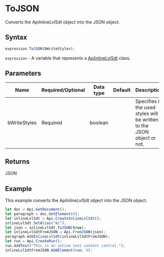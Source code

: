# ToJSON

Converts the ApiInlineLvlSdt object into the JSON object.

## Syntax

```javascript
expression.ToJSON(bWriteStyles);
```

`expression` - A variable that represents a [ApiInlineLvlSdt](../ApiInlineLvlSdt.md) class.

## Parameters

| **Name** | **Required/Optional** | **Data type** | **Default** | **Description** |
| ------------- | ------------- | ------------- | ------------- | ------------- |
| bWriteStyles | Required | boolean |  | Specifies if the used styles will be written to the JSON object or not. |

## Returns

JSON

## Example

This example converts the ApiInlineLvlSdt object into the JSON object.

```javascript editor-
let doc = Api.GetDocument();
let paragraph = doc.GetElement(0);
let inlineLvlSdt = Api.CreateInlineLvlSdt();
inlineLvlSdt.SetAlias("№1");
let json = inlineLvlSdt.ToJSON(true);
let inlineLvlSdtFromJSON = Api.FromJSON(json);
paragraph.AddInlineLvlSdt(inlineLvlSdtFromJSON);
let run = Api.CreateRun();
run.AddText("This is an inline text content control.");
inlineLvlSdtFromJSON.AddElement(run, 0);
```
